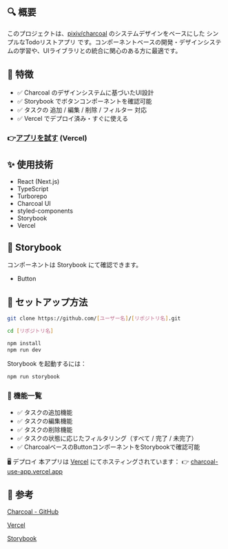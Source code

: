 ## 🔍 概要

このプロジェクトは、[pixiv/charcoal](https://github.com/pixiv/charcoal/ "charcoal") のシステムデザインをベースにした シンプルなTodoリストアプリ です。コンポーネントベースの開発・デザインシステムの学習や、UIライブラリとの統合に関心のある方に最適です。


## 🌟 特徴

- ✅ Charcoal のデザインシステムに基づいたUI設計
- ✅ Storybook でボタンコンポーネントを確認可能
- ✅ タスクの 追加 / 編集 / 削除 / フィルター 対応
- ✅ Vercel でデプロイ済み・すぐに使える

### 👉[アプリを試す](https://charcoal-use-pokhz9tlm-shinyas-projects-d4d518a5.vercel.app/ "Todo-App") (Vercel)


## ✨ 使用技術

- React (Next.js)
- TypeScript
- Turborepo
- Charcoal UI
- styled-components
- Storybook
- Vercel


## 🧪 Storybook
コンポーネントは Storybook にて確認できます。
- Button


## 🚀 セットアップ方法

```bash
git clone https://github.com/[ユーザー名]/[リポジトリ名].git

cd [リポジトリ名]

npm install
npm run dev
```

Storybook を起動するには：
```bash
npm run storybook
```


### 📂 機能一覧
 
- ✅ タスクの追加機能
- ✅ タスクの編集機能
- ✅ タスクの削除機能
- ✅ タスクの状態に応じたフィルタリング（すべて / 完了 / 未完了）
- ✅ CharcoalベースのButtonコンポーネントをStorybookで確認可能

🖥️ デプロイ
本アプリは [Vercel](https://vercel.com/ "Vercel") にてホスティングされています：
👉 [charcoal-use-app.vercel.app](https://charcoal-use-pokhz9tlm-shinyas-projects-d4d518a5.vercel.app/ "Todo-App")


## 📎 参考
[Charcoal - GitHub](https://github.com/pixiv/charcoal "Charcoal")

[Vercel](https://vercel.com/ "Vercel")

[Storybook](https://storybook.js.org/ "Storybook")
